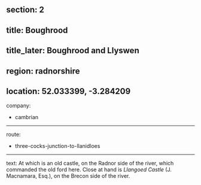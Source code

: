 section: 2
----
title: Boughrood
----
title_later: Boughrood and Llyswen
----
region: radnorshire
----
location: 52.033399, -3.284209
----
company:
- cambrian
----
route:
- three-cocks-junction-to-llanidloes
----
text: At which is an old castle, on the Radnor side of the river, which commanded the old ford here. Close at hand is *Llangoed Castle* (J. Macnamara, Esq.), on the Brecon side of the river.
